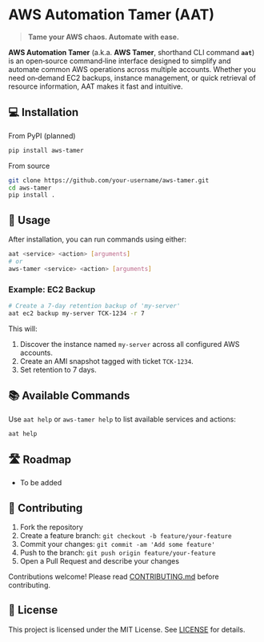 # AWS Automation Tamer (AAT)

> **Tame your AWS chaos. Automate with ease.**

**AWS Automation Tamer** (a.k.a. **AWS Tamer**, shorthand CLI command **`aat`**) is an open‑source command‑line interface designed to simplify and automate common AWS operations across multiple accounts. Whether you need on‑demand EC2 backups, instance management, or quick retrieval of resource information, AAT makes it fast and intuitive.

## 💻 Installation

From PyPI (planned)

```bash
pip install aws-tamer
```

From source

```bash
git clone https://github.com/your-username/aws-tamer.git
cd aws-tamer
pip install .
```

## 🔧 Usage

After installation, you can run commands using either:

```bash
aat <service> <action> [arguments]
# or
aws-tamer <service> <action> [arguments]
```

### Example: EC2 Backup

```bash
# Create a 7‑day retention backup of 'my-server'
aat ec2 backup my-server TCK-1234 -r 7
```

This will:

1. Discover the instance named `my-server` across all configured AWS accounts.
2. Create an AMI snapshot tagged with ticket `TCK-1234`.
3. Set retention to 7 days.

## 📚 Available Commands

Use `aat help` or `aws-tamer help` to list available services and actions:

```bash
aat help
```

## 🛣️ Roadmap

* To be added

## 🤝 Contributing

1. Fork the repository
2. Create a feature branch: `git checkout -b feature/your-feature`
3. Commit your changes: `git commit -am 'Add some feature'`
4. Push to the branch: `git push origin feature/your-feature`
5. Open a Pull Request and describe your changes

Contributions welcome! Please read [CONTRIBUTING.md](CONTRIBUTING.md) before contributing.

## 📜 License

This project is licensed under the MIT License. See [LICENSE](LICENSE) for details.